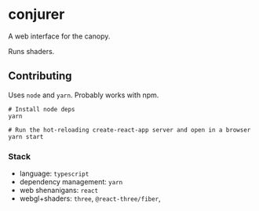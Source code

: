 # conjurer

A web interface for the canopy.

Runs shaders.

## Contributing

Uses `node` and `yarn`. Probably works with npm.

```
# Install node deps
yarn

# Run the hot-reloading create-react-app server and open in a browser
yarn start
```

### Stack

- language: `typescript`
- dependency management: `yarn`
- web shenanigans: `react`
- webgl+shaders: `three`, `@react-three/fiber`, 